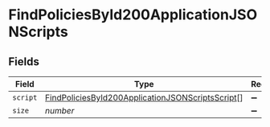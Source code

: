 # FindPoliciesById200ApplicationJSONScripts


## Fields

| Field                                                                                                                           | Type                                                                                                                            | Required                                                                                                                        | Description                                                                                                                     | Example                                                                                                                         |
| ------------------------------------------------------------------------------------------------------------------------------- | ------------------------------------------------------------------------------------------------------------------------------- | ------------------------------------------------------------------------------------------------------------------------------- | ------------------------------------------------------------------------------------------------------------------------------- | ------------------------------------------------------------------------------------------------------------------------------- |
| `script`                                                                                                                        | [FindPoliciesById200ApplicationJSONScriptsScript](../../models/operations/findpoliciesbyid200applicationjsonscriptsscript.md)[] | :heavy_minus_sign:                                                                                                              | N/A                                                                                                                             |                                                                                                                                 |
| `size`                                                                                                                          | *number*                                                                                                                        | :heavy_minus_sign:                                                                                                              | N/A                                                                                                                             | 1                                                                                                                               |